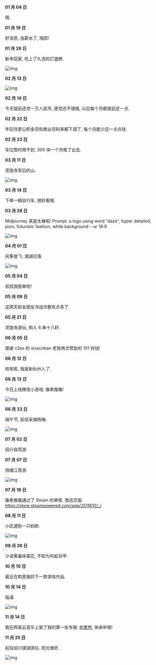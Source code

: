 **01 月 04 日**

晴.

**01 月 19 日**

好消息, 涨薪水了, 哦耶!

**01 月 26 日**

新年回家, 吃上了久违的灯盏糕.

![img](../../img/diary/2023/lantern.jpg)

**02 月 13 日**

![img](../../img/diary/2023/boat_in_the_rain.jpg)

**02 月 14 日**

今天提前还贷一万人民币, 感觉还不错哦, 以后每个月都提前还一点.

**02 月 22 日**

年后住房公积金贷和商业贷利率都下调了, 每个月能少还一点点钱.

**02 月 23 日**

车位暂时用不到, 300 块一个月租了出去.

**03 月 11 日**

灵隐寺背后的山.

![img](../../img/diary/2023/lingyin.jpg)

**03 月 14 日**

下单一辆自行车, 很好看哦.

**03 月 28 日**

Midjourney 真是太棒啦! Prompt: a logo using word "daze", hyper detailed, pixiv, futuristic fashion, white background --ar 16:9

![img](../../img/diary/2023/daze.jpg)

**04 月 01 日**

风筝放飞, 湘湖日落.

![img](../../img/diary/2023/sunset.jpg)

**05 月 04 日**

叔叔我脱单啦!

**05 月 09 日**

这两天和女朋友冷战次数有点多了.

**05 月 21 日**

灵隐寺游玩, 购入 6 串十八籽.

**06 月 05 日**

感谢 v2ex 的 sivacohan 老铁再次赞助的 101 铃钱!

**06 月 12 日**

啦啦啦, 我是新杭州人了.

**06 月 13 日**

今日上线微信小游戏: 像素推箱!

![img](../../img/diary/2023/boxes.jpg)

**06 月 23 日**

端午节, 前往采摘杨梅.

![img](../../img/diary/2023/bayberry.jpg)

**07 月 02 日**

绍兴自驾游.

**07 月 07 日**

钱塘江夜游.

![img](../../img/diary/2023/qiantang.jpg)

**07 月 19 日**

像素推箱通过了 Steam 的审核. 商店页面: <https://store.steampowered.com/app/2511610/_/>.

**08 月 11 日**

小区遇到一只蚂蚱.

![img](../../img/diary/2023/grasshopper.jpg)

**08 月 26 日**

少读黄巢咏菊花, 不知为何起兵甲.

**10 月 10 日**

最近在构思我的下一款游戏作品.

**10 月 14 日**

临浦.

![img](../../img/diary/2023/linpu.jpg)

**11 月 14 日**

我在网易云音乐上架了我的第一张专辑: [别景色](https://music.163.com/#/album?id=178829929), 快来听哦!

**11 月 25 日**

前往绍兴镜湖游玩. 阳光很好.

![img](../../img/diary/2023/mirror_lake.jpg)

